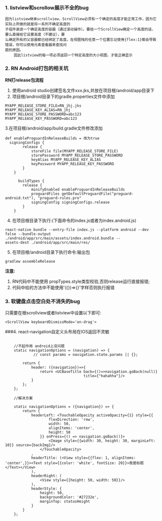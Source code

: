 ### 1. listview和scrollow展示不全的bug
```
因为listview继承scrollview，ScrollView必须有一个确定的高度才能正常工作，因为它实际上所做的就是将一系列不确定高度的
子组件装进一个确定高度的容器（通过滚动操作）。要给一个ScrollView确定一个高度的话，要么直接给它设置高度（不建议），要
么确定所有的父容器都已经绑定了高度。在视图栈的任意一个位置忘记使用{flex:1}都会导致错误，你可以使用元素查看器来查找问
题的原因。
    因此listview的每一项必须返回一个特定高度的大小视图，才能正确显示
```
### 2. RN Android打包的相关坑
 **RN打release包流程**
1. 使用android studio创建签名文件xxx.jks,并放在项目根/android/app目录下
2. 项目根/android目录下的gradle.properties文件中添加
```
MYAPP_RELEASE_STORE_FILE=RN_jhj.jks
MYAPP_RELEASE_KEY_ALIAS=RN_jhj
MYAPP_RELEASE_STORE_PASSWORD=abc123
MYAPP_RELEASE_KEY_PASSWORD=abc123
```
3.在项目根/android/app/build.gradle文件修改添加
```
def enableProguardInReleaseBuilds = 改为true
  signingConfigs {
        release {
            storeFile file(MYAPP_RELEASE_STORE_FILE)
            storePassword MYAPP_RELEASE_STORE_PASSWORD
            keyAlias MYAPP_RELEASE_KEY_ALIAS
            keyPassword MYAPP_RELEASE_KEY_PASSWORD
        }
    }
    
      buildTypes {
        release {
            minifyEnabled enableProguardInReleaseBuilds
            proguardFiles getDefaultProguardFile("proguard-android.txt"), "proguard-rules.pro"
            signingConfig signingConfigs.release
        }
    }
```
4. 在项目根目录下执行:(下面命令的index.js或者为index.android.js)

```
react-native bundle --entry-file index.js --platform android --dev false --bundle-output ./android/app/src/main/assets/index.android.bundle --
assets-dest ./android/app/src/main/res/

```
5. 在项目根/android目录下执行命令:输出包
```
gradlew assembleRelease

```
**注意:**
1. RN代码中不能使用 propTypes.style类型校验,否则release运行直接报错;
2. 代码中给的方法中不能使用'({})=>{}'字样否则执行报错
### 3. 软键盘点击空白处不消失的bug
只需要在根scrollview或者listview中设置以下即可:
```
<ScrollView keyboardDismissMode='on-drag'>
```
###4. react-navigation自定义头布局在IOS返回不灵敏
    
```
	
	//不起作用 android上没问题
	static navigationOptions = (navigation) => {  
       		 // const params = navigation.state.params || {};

        return {
            header: ({navigation})=>{
                return <UCBaseTitle back={()=>navigation.goBack(null)}
                                    title={"hahahha"}/>
            }
        };
    };

	//解决方案

	static navigationOptions = ({navigation}) => {
        return {
            headerLeft: <TouchableOpacity activeOpacity={1} style={{
                    flexDirection: 'row',
                    width: 50,
                    alignItems: 'center',
                    height: 50
                }} onPress={() => navigation.goBack()}>
                    <Image style={{width: 30, height: 30, marginLeft: 10}} source={backImg}/>
                </TouchableOpacity>
            ,
            headerTitle: (<View style={{flex: 1, alignItems: 'center',}}><Text style={{color: 'white', fontSize: 20}}>我是标题</Text></View>
            ),
            headerRight: (
                <View style={{height: 50, width: 50}}/>
            ),
            headerStyle: {
                height: 50,
                backgroundColor: '#27232e',
                marginTop: statusHeight
            }
        }
    };
```
    










